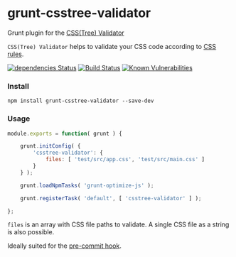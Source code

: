 # grunt-csstree-validator

Grunt plugin for the [CSS(Tree) Validator](https://github.com/csstree/validator)

`CSS(Tree) Validator` helps to validate your CSS code according to [CSS rules](https://csstree.github.io/docs/syntax.html).


[![dependencies Status](https://david-dm.org/sergejmueller/grunt-csstree-validator/status.svg)](https://david-dm.org/sergejmueller/grunt-csstree-validator)
[![Build Status](https://travis-ci.org/sergejmueller/grunt-csstree-validator.svg?branch=master)](https://travis-ci.org/sergejmueller/grunt-csstree-validator)
[![Known Vulnerabilities](https://snyk.io/test/github/sergejmueller/grunt-csstree-validator/11210c485ab0f51ad5d9d7856ac2300c12aaa269/badge.svg)](https://snyk.io/test/github/sergejmueller/grunt-csstree-validator/11210c485ab0f51ad5d9d7856ac2300c12aaa269)


### Install

```
npm install grunt-csstree-validator --save-dev
```


### Usage

```javascript
module.exports = function( grunt ) {

    grunt.initConfig( {
        'csstree-validator': {
            files: [ 'test/src/app.css', 'test/src/main.css' ]
        }
    } );

    grunt.loadNpmTasks( 'grunt-optimize-js' );

    grunt.registerTask( 'default', [ 'csstree-validator' ] );

};
```

`files` is an array with CSS file paths to validate. A single CSS file as a string is also possible.

Ideally suited for the [pre-commit hook](https://www.npmjs.com/package/pre-commit).
